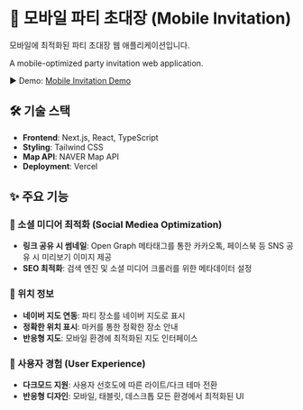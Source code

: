 #  🎉 모바일 파티 초대장 (Mobile Invitation)
모바일에 최적화된 파티 초대장 웹 애플리케이션입니다.

A mobile-optimized party invitation web application.

▶️ Demo: [Mobile Invitation Demo](mobile-invitation-rouge.vercel.app)

## 🛠️ 기술 스택

- **Frontend**: Next.js, React, TypeScript
- **Styling**: Tailwind CSS
- **Map API**: NAVER Map API
- **Deployment**: Vercel

## ✨ 주요 기능

### 🔗 소셜 미디어 최적화 (Social Mediea Optimization)
- **링크 공유 시 썸네일**: Open Graph 메타태그를 통한 카카오톡, 페이스북 등 SNS 공유 시 미리보기 이미지 제공
- **SEO 최적화**: 검색 엔진 및 소셜 미디어 크롤러를 위한 메타데이터 설정

### 📍 위치 정보 
- **네이버 지도 연동**: 파티 장소를 네이버 지도로 표시
- **정확한 위치 표시**: 마커를 통한 정확한 장소 안내
- **반응형 지도**: 모바일 환경에 최적화된 지도 인터페이스
  
### 📱 사용자 경험 (User Experience)
- **다크모드 지원**: 사용자 선호도에 따른 라이트/다크 테마 전환
- **반응형 디자인**: 모바일, 태블릿, 데스크톱 모든 환경에서 최적화된 UI


